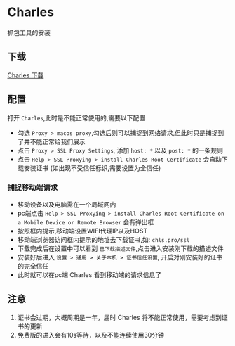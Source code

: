 # Charles
抓包工具的安装

## 下载
[Charles 下载](https://www.charlesproxy.com/latest-release/download.do)

## 配置
打开 `Charles`,此时是不能正常使用的,需要以下配置

+ 勾选 `Proxy > macos proxy`,勾选后则可以捕捉到网络请求,但此时只是捕捉到了并不能正常给我们展示
+ 点击 `Proxy > SSL Proxy Settings`, 添加 `host: *` 以及 `post: *` 的一条规则
+ 点击 `Help > SSL Proxying > install Charles Root Certificate` 会自动下载安装证书 (如出现不受信任标识,需要设置为全信任)

### 捕捉移动端请求
+ 移动设备以及电脑需在一个局域网内
+ pc端点击 `Help > SSL Proxying > install Charles Root Certificate on a Mobile Device or Remote Browser` 会有弹出框
+ 按照框内提示,移动端设置WIFI代理IP以及HOST
+ 移动端浏览器访问框内提示的地址去下载证书,如: `chls.pro/ssl`
+ 下载完成后在设置中可以看到 `已下载描述文件`,点击进入安装刚下载的描述文件
+ 安装好后进入 `设置 > 通用 > 关于本机 > 证书信任设置`, 开启对刚安装好的证书的完全信任
+ 此时就可以在pc端 Charles 看到移动端的请求信息了

## 注意
1. 证书会过期，大概周期是一年，届时 Charles 将不能正常使用，需要考虑到证书的更新
2. 免费版的进入会有10s等待，以及不能连续使用30分钟
